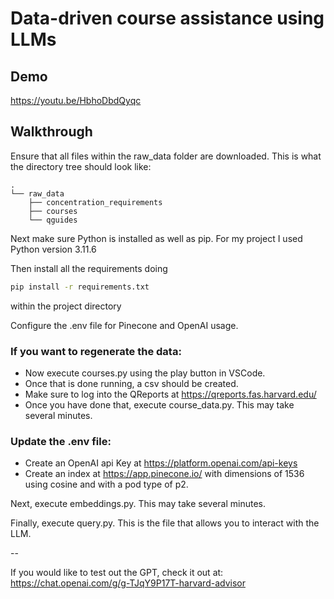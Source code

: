 # Data-driven course assistance using LLMs

## Demo
https://youtu.be/HbhoDbdQyqc

## Walkthrough

Ensure that all files within the raw_data folder are downloaded. This is what the directory tree should look like:
```
.
└── raw_data
    ├── concentration_requirements
    ├── courses
    └── qguides
```

Next make sure Python is installed as well as pip. For my project I used Python version 3.11.6

Then install all the requirements doing
```bash
pip install -r requirements.txt
```
within the project directory

Configure the .env file for Pinecone and OpenAI usage.

### If you want to regenerate the data:
- Now execute courses.py using the play button in VSCode.
- Once that is done running, a csv should be created.
- Make sure to log into the QReports at https://qreports.fas.harvard.edu/
- Once you have done that, execute course_data.py. This may take several minutes.

### Update the .env file:
- Create an OpenAI api Key at https://platform.openai.com/api-keys
- Create an index at https://app.pinecone.io/ with dimensions of 1536 using cosine and with a pod type of p2. 

Next, execute embeddings.py. This may take several minutes.

Finally, execute query.py. This is the file that allows you to interact with the LLM.

--

If you would like to test out the GPT, check it out at:
https://chat.openai.com/g/g-TJqY9P17T-harvard-advisor
